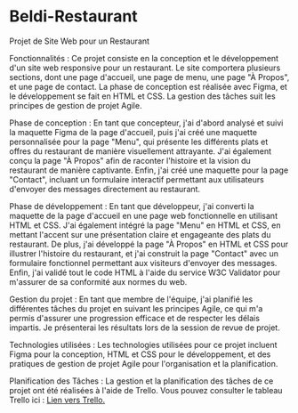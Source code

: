 # Beldi-Restaurant

Projet de Site Web pour un Restaurant

Fonctionnalités :
Ce projet consiste en la conception et le développement d'un site web responsive pour un restaurant. Le site comportera plusieurs sections, dont une page d'accueil, 
une page de menu, une page "À Propos", et une page de contact. La phase de conception est réalisée avec Figma, et le développement se fait en HTML et CSS. 
La gestion des tâches suit les principes de gestion de projet Agile.

Phase de conception :
En tant que concepteur, j'ai d'abord analysé et suivi la maquette Figma de la page d'accueil, puis j'ai créé une maquette personnalisée pour la page "Menu", 
qui présente les différents plats et offres du restaurant de manière visuellement attrayante. J'ai également conçu la page "À Propos" afin de raconter l'histoire 
et la vision du restaurant de manière captivante. Enfin, j'ai créé une maquette pour la page "Contact", incluant un formulaire interactif permettant aux utilisateurs 
d'envoyer des messages directement au restaurant.

Phase de développement :
En tant que développeur, j'ai converti la maquette de la page d'accueil en une page web fonctionnelle en utilisant HTML et CSS. 
J'ai également intégré la page "Menu" en HTML et CSS, en mettant l'accent sur une présentation claire et engageante des plats du restaurant. 
De plus, j'ai développé la page "À Propos" en HTML et CSS pour illustrer l'histoire du restaurant, et j'ai construit la page "Contact" avec un formulaire 
fonctionnel permettant aux visiteurs d'envoyer des messages. Enfin, j'ai validé tout le code HTML à l'aide du service W3C Validator pour m'assurer 
de sa conformité aux normes du web.

Gestion du projet :
En tant que membre de l'équipe, j'ai planifié les différentes tâches du projet en suivant les principes Agile, ce qui m'a permis d'assurer une progression 
efficace et de respecter les délais impartis. Je présenterai les résultats lors de la session de revue de projet.

Technologies utilisées :
Les technologies utilisées pour ce projet incluent Figma pour la conception, HTML et CSS pour le développement, et des pratiques de gestion de projet Agile 
pour l'organisation et la planification.

Planification des Tâches :
La gestion et la planification des tâches de ce projet ont été réalisées à l'aide de Trello. Vous pouvez consulter le tableau Trello ici : [Lien vers Trello.](https://trello.com/invite/b/670e5c97893c822f4250d580/ATTI077edeb1c4781bda42a387c412acd9b6364BAC24/beldi)
